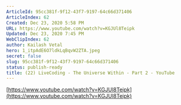 ```yaml
---
ArticleId: 95cc381f-9f12-43f7-9197-64c66d371406
ArticleIndex: 62
Created: Dec 23, 2020 5:58 PM
URL: https://www.youtube.com/watch?v=KGJUl8Teipk
Updated: Dec 23, 2020 7:45 PM
WebClipIndex: 62
author: Kailash Vetal
hero: 1_itpAdE6O7ldkLqBqvW2ZTA.jpeg
secret: false
slug: 95cc381f-9f12-43f7-9197-64c66d371406
status: publish-ready
title: (22) LiveCoding - The Universe Within - Part 2 - YouTube
---
```

[https://www.youtube.com/watch?v=KGJUl8Teipk](https://www.youtube.com/watch?v=KGJUl8Teipk)
